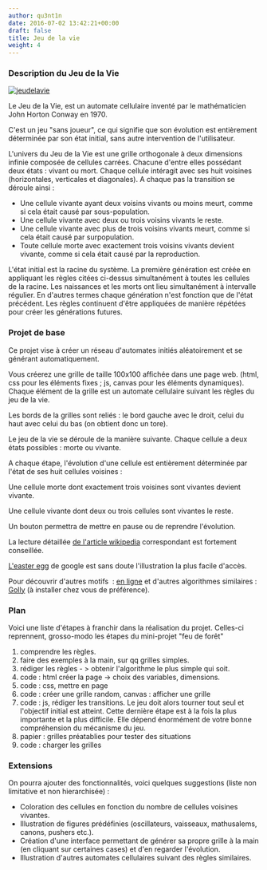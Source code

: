 ```yaml
---
author: qu3nt1n
date: 2016-07-02 13:42:21+00:00
draft: false
title: Jeu de la vie
weight: 4
---
```





### Description du Jeu de la Vie









[![jeudelavie](http://qkzk.xyz/wp-content/uploads/2016/07/jeudelavie.gif)
](http://qkzk.xyz/wp-content/uploads/2016/07/jeudelavie.gif)




Le Jeu de la Vie, est un automate cellulaire inventé par le mathématicien John Horton Conway en 1970.

C'est un jeu "sans joueur", ce qui signifie que son évolution est entièrement déterminée par son état initial, sans autre intervention de l'utilisateur.

L'univers du Jeu de la Vie est une grille orthogonale à deux dimensions infinie composée de cellules carrées. Chacune d'entre elles possédant deux états : vivant ou mort. Chaque cellule intéragit avec ses huit voisines (horizontales, verticales et diagonales). A chaque pas la transition se déroule ainsi :



* Une cellule vivante ayant deux voisins vivants ou moins meurt, comme si cela était causé par sous-population.
* Une cellule vivante avec deux ou trois voisins vivants le reste.
* Une cellule vivante avec plus de trois voisins vivants meurt, comme si cela était causé par surpopulation.
* Toute cellule morte avec exactement trois voisins vivants devient vivante, comme si cela était causé par la reproduction.

L'état initial est la racine du système. La première génération est créée en appliquant les règles citées ci-dessus simultanément à toutes les cellules de la racine. Les naissances et les morts ont lieu simultanément à intervalle régulier. En d'autres termes chaque génération n'est fonction que de l'état précédent. Les règles continuent d'être appliquées de manière répétées pour créer les générations futures.






### Projet de base




Ce projet vise à créer un réseau d'automates initiés aléatoirement et se générant automatiquement.






Vous créerez une grille de taille 100x100 affichée dans une page web. (html, css pour les éléments fixes ; js, canvas pour les éléments dynamiques).
Chaque élément de la grille est un automate cellulaire suivant les règles du jeu de la vie.

Les bords de la grilles sont reliés : le bord gauche avec le droit, celui du haut avec celui du bas (on obtient donc un tore).

Le jeu de la vie se déroule de la manière suivante. Chaque cellule a deux états possibles : morte ou vivante.

A chaque étape, l'évolution d'une cellule est entièrement déterminée par l'état de ses huit cellules voisines :

Une cellule morte dont exactement trois voisines sont vivantes devient vivante.

Une cellule vivante dont deux ou trois cellules sont vivantes le reste.

Un bouton permettra de mettre en pause ou de reprendre l'évolution.

La lecture détaillée [ de l'article wikipedia](http://fr.wikipedia.org/wiki/Jeu_de_la_vie) correspondant est fortement conseillée.

[ L'easter egg](http://www.google.fr/search?q=conway%27s+game+of+life) de google est sans doute l'illustration la plus facile d'accès.

Pour découvrir d'autres motifs  : [en ligne](http://conwaylife.appspot.com/pattern/acorn) et d'autres algorithmes similaires : [Golly](http://golly.sourceforge.net/) (à installer chez vous de préférence).






### Plan





Voici une liste d'étapes à franchir dans la réalisation du projet. Celles-ci reprennent, grosso-modo les étapes du mini-projet "feu de forêt"






1. comprendre les règles.
2. faire des exemples à la main, sur qq grilles simples.
3. rédiger les règles - > obtenir l'algorithme le plus simple qui soit.
4. code : html créer la page -> choix des variables, dimensions.
5. code : css, mettre en page
6. code : créer une grille random, canvas : afficher une grille
7. code : js, rédiger les transitions. Le jeu doit alors tourner tout seul et l'objectif initial est atteint. Cette dernière étape est à la fois la plus importante et la plus difficile. Elle dépend énormément de votre bonne compréhension du mécanisme du jeu.
8. papier : grilles préatablies pour tester des situations
9. code : charger les grilles









### Extensions





On pourra ajouter des fonctionnalités, voici quelques suggestions (liste non limitative et non hierarchisée) :






* Coloration des cellules en fonction du nombre de cellules voisines vivantes.
* Illustration de figures prédéfinies (oscillateurs, vaisseaux, mathusalems, canons, pushers etc.).
* Création d'une interface permettant de générer sa propre grille à la main (en cliquant sur certaines cases) et d'en regarder l'évolution.
* Illustration d'autres automates cellulaires suivant des règles similaires.
